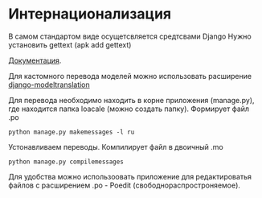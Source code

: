 # Интернационализация

В самом стандартом виде осущетсвляется средтсвами Django
Нужно установить gettext (apk add gettext)

[Документация](https://docs.djangoproject.com/en/4.2/topics/i18n/).

Для кастомного перевода моделей можно использовать расширение
[django-modeltranslation](https://django-modeltranslation.readthedocs.io/en/latest/)

Для перевода необходимо находить в корне приложения (manage.py), где находится папка loacale (можно создать папку).
Формирует файл .po

```bush
python manage.py makemessages -l ru

```
Устонавливаем переводы.
Компилирует файл в двоичный .mo
```bush
python manage.py compilemessages
```

Для удобства можно использоовать приложение для редактироватья файлов с расширением .po - Poedit (свободнораспростроняемое).